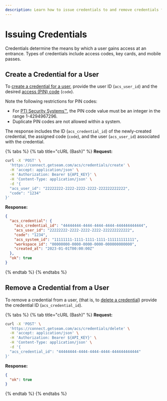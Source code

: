 ```yaml
---
description: Learn how to issue credentials to and remove credentials from users.
---
```


# Issuing Credentials

Credentials determine the means by which a user gains access at an entrance. Types of credentials include access codes, key cards, and mobile passes.

## Create a Credential for a User

To [create a credential for a user](../../api-clients/access-control-systems/credentials/create-credential-for-user.md), provide the user ID (`acs_user_id`) and the desired [access (PIN) code](../smart-locks/access-codes/) (`code`).

Note the following restrictions for PIN codes:

* For [PTI Security Systems™](../../device-guides/pti-storlogix-cloud.md), the PIN code value must be an integer in the range 1-4294967296.
* Duplicate PIN codes are not allowed within a system.

The response includes the ID (`acs_credential_id`) of the newly-created credential, the assigned code (`code`), and the user (`acs_user_id`) associated with the credential. &#x20;

{% tabs %}
{% tab title="cURL (Bash)" %}
**Request:**

```bash
curl -X 'POST' \
  'https://connect.getseam.com/acs/credentials/create' \
  -H 'accept: application/json' \
  -H 'Authorization: Bearer ${API_KEY}' \
  -H 'Content-Type: application/json' \
  -d '{
  "acs_user_id": "22222222-2222-2222-2222-222222222222",
  "code": "1234"
}'
```

**Response:**

```json
{
  "acs_credential": {
    "acs_credential_id": "44444444-4444-4444-4444-444444444444",
    "acs_user_id": "22222222-2222-2222-2222-222222222222",
    "code": "1234",
    "acs_system_id": "11111111-1111-1111-1111-111111111111",
    "workspace_id": "00000000-0000-0000-0000-000000000000",
    "created_at": "2023-01-01T00:00:00Z"
  },
  "ok": true
}
```
{% endtab %}
{% endtabs %}

## Remove a Credential from a User

To remove a credential from a user, (that is, to [delete a credential](../../api-clients/access-control-systems/credentials/delete-credential.md)) provide the credential ID (`acs_credential_id`).

{% tabs %}
{% tab title="cURL (Bash)" %}
**Request:**

```bash
curl -X 'POST' \
  'https://connect.getseam.com/acs/credentials/delete' \
  -H 'accept: application/json' \
  -H 'Authorization: Bearer ${API_KEY}' \
  -H 'Content-Type: application/json' \
  -d '{
  "acs_credential_id": "44444444-4444-4444-4444-444444444444"
}'
```

**Response:**

```json
{
  "ok": true
}
```
{% endtab %}
{% endtabs %}
